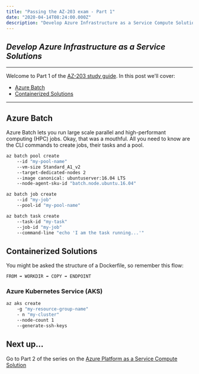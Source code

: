 ```yaml
---
title: "Passing the AZ-203 exam - Part 1"
date: "2020-04-14T08:24:00.000Z"
description: "Develop Azure Infrastructure as a Service Compute Solution - Study Guide"
---
```

## *Develop Azure Infrastructure as a Service Solutions*
---

 Welcome to Part 1 of the [AZ-203 study guide](../passing-az-203-exam/). In this post we'll cover:

- [Azure Batch](#azure-batch)
- [Containerized Solutions](#containerized-solutions)

---

## Azure Batch

Azure Batch lets you run large scale parallel and high-performant computing (HPC) jobs. Okay, that was a mouthful. All you need to know are the CLI commands to create jobs, their tasks and a pool.

```bash
az batch pool create 
    --id "my-pool-name" 
    --vm-size Standard_A1_v2 
    --target-dedicated-nodes 2
    --image canonical: ubuntuserver:16.04 LTS
    --node-agent-sku-id "batch.node.ubuntu.16.04"
```

```bash
az batch job create 
    --id "my-job"
    --pool-id "my-pool-name"
```

```bash
az batch task create 
    --task-id "my-task"
    --job-id "my-job"
    --command-line "echo 'I am the task running...'"
```

## Containerized Solutions

You might be asked the structure of a Dockerfile, so remember this flow: 

` FROM ➡️ WORKDIR ➡️ COPY ➡️ ENDPOINT `

### Azure Kubernetes Service (AKS)

```bash
az aks create 
    -g "my-resource-group-name"
    - n "my-cluster"
    --node-count 1
    --generate-ssh-keys
```

## Next up...

Go to Part 2 of the series on the [Azure Platform as a Service Compute Solution](../passing-az-203-p2-azure-platform-as-service-compute)